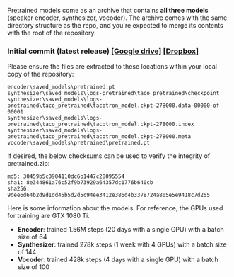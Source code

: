 Pretrained models come as an archive that contains **all three models** (speaker encoder, synthesizer, vocoder). The archive comes with the same directory structure as the repo, and you're expected to merge its contents with the root of the repository.

### Initial commit (latest release) [\[Google drive\]](https://drive.google.com/file/d/1n1sPXvT34yXFLT47QZA6FIRGrwMeSsZc/view?usp=sharing) [\[Dropbox\]](https://www.dropbox.com/s/5udq50bkpw2hipy/pretrained.zip?dl=0)

Please ensure the files are extracted to these locations within your local copy of the repository:
```
encoder\saved_models\pretrained.pt
synthesizer\saved_models\logs-pretrained\taco_pretrained\checkpoint
synthesizer\saved_models\logs-pretrained\taco_pretrained\tacotron_model.ckpt-278000.data-00000-of-00001
synthesizer\saved_models\logs-pretrained\taco_pretrained\tacotron_model.ckpt-278000.index
synthesizer\saved_models\logs-pretrained\taco_pretrained\tacotron_model.ckpt-278000.meta
vocoder\saved_models\pretrained\pretrained.pt
```

If desired, the below checksums can be used to verify the integrity of pretrained.zip:
```
md5: 30459b5c0904110dc6b1447c28095554
sha1: 8e344861a76c52f9b73929a64357dc1776b640cb
sha256: 9dee6d64b2d9d1dd45b5d2d5c94ee3412e386d4b3378724a805e5e9418c7d255
```

Here is some information about the models. For reference, the GPUs used for training are GTX 1080 Ti.
* **Encoder**: trained 1.56M steps (20 days with a single GPU) with a batch size of 64  
* **Synthesizer**: trained 278k steps (1 week with 4 GPUs) with a batch size of 144  
* **Vocoder**: trained 428k steps (4 days with a single GPU) with a batch size of 100